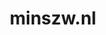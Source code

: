 ---
layout: post
title:  "minszw.nl"
internal_url:  "/dutchgov/minszw.nl.html"
subdomains_count: 11
all_subdomains_count: 77
urls_count: 6
ssl_rank: 0
http_rank: 60
url_link: /data/minszw.nl/urls.txt
all_subdomains_link: /data/minszw.nl/all_subdomains.txt
subdomains_link: /data/minszw.nl/subdomains.txt
categories: dutchgov
---